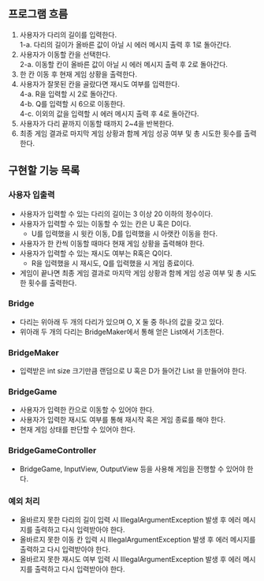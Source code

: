 ## 프로그램 흐름
1. 사용자가 다리의 길이를 입력한다.\
   1-a. 다리의 길이가 올바른 값이 아닐 시 에러 메시지 출력 후 1로 돌아간다.
2. 사용자가 이동할 칸을 선택한다.\
   2-a. 이동할 칸이 올바른 값이 아닐 시 에러 메시지 출력 후 2로 돌아간다.
3. 한 칸 이동 후 현재 게임 상황을 출력한다.
4. 사용자가 잘못된 칸을 골랐다면 재시도 여부를 입력한다.\
   4-a. R을 입력할 시 2로 돌아간다.\
   4-b. Q를 입력할 시 6으로 이동한다.\
   4-c. 이외의 값을 입력할 시 에러 메시지 출력 후 4로 돌아간다.
5. 사용자가 다리 끝까지 이동할 때까지 2~4을 반복한다.
6. 최종 게임 결과로 마지막 게임 상황과 함께 게임 성공 여부 및 총 시도한 횟수를 출력한다.


## 구현할 기능 목록
### 사용자 입출력
- 사용자가 입력할 수 있는 다리의 길이는 3 이상 20 이하의 정수이다.
- 사용자가 입력할 수 있는 이동할 수 있는 칸은 U 혹은 D이다.
  - U를 입력했을 시 윗칸 이동, D를 입력했을 시 아랫칸 이동을 한다.
- 사용자가 한 칸씩 이동할 때마다 현재 게임 상황을 출력해야 한다.
- 사용자가 입력할 수 있는 재시도 여부는 R혹은 Q이다.
  - R을 입력했을 시 재시도, Q를 입력했을 시 게임 종료이다.
- 게임이 끝나면 최종 게임 결과로 마지막 게임 상황과 함께 게임 성공 여부 및 총 시도한 횟수를 출력한다.

### Bridge
- 다리는 위아래 두 개의 다리가 있으며 O, X 둘 중 하나의 값을 갖고 있다.
- 위아래 두 개의 다리는 BridgeMaker에서 통해 얻은 List<String>에서 기초한다.

### BridgeMaker
- 입력받은 int size 크기만큼 랜덤으로 U 혹은 D가 들어간 List<String> 을 만들어야 한다.

### BridgeGame
- 사용자가 입력한 칸으로 이동할 수 있어야 한다.
- 사용자가 입력한 재시도 여부를 통해 재시작 혹은 게임 종료를 해야 한다.
- 현재 게임 상태를 판단할 수 있어야 한다.

### BridgeGameController
- BridgeGame, InputView, OutputView 등을 사용해 게임을 진행할 수 있어야 한다.

### 예외 처리
- 올바르지 못한 다리의 길이 입력 시 IllegalArgumentException 발생 후 에러 메시지를 출력하고 다시 입력받아야 한다.
- 올바르지 못한 이동 칸 입력 시 IllegalArgumentException 발생 후 에러 메시지를 출력하고 다시 입력받아야 한다.
- 올바르지 못한 재시도 여부 입력 시 IllegalArgumentException 발생 후 에러 메시지를 출력하고 다시 입력받아야 한다.